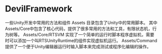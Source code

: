 # DevilFramework
一些Unity开发中常用的方法和组件
Assets 目录包含了Unity中的常用脚本。
其中 Assets/Core中包含了核心代码，提供了很多常用的方法和工具，有限状态机，行为树等。
Assets/Core/RTSVM 实现了一个简单的运行时脚本程序虚拟机，需要时可以添加一个叫RTSUnityRuntime的组件实现虚拟机运行。
Assets/Command提供了一个便于Unity编辑器运行时输入脚本来完成测试或程序化编辑的操作。
